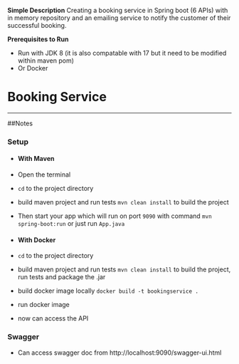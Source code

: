 **Simple Description**
Creating a booking service in Spring boot (6 APIs) with in memory repository
and an emailing service to notify the customer of their successful booking.

**Prerequisites to Run**

- Run with JDK 8 (it is also compatable with 17 but it need to be modified within maven pom)
- Or Docker

# Booking Service
---
##Notes

### Setup

- #### With Maven
- Open the terminal
- `cd` to the project directory
- build maven project and run tests `mvn clean install` to build the project
- Then start your app which will run on port `9090` with command `mvn spring-boot:run` or just run `App.java`

- #### With Docker
- `cd` to the project directory
- build maven project and run tests `mvn clean install` to build the project, run tests and package the .jar
- build docker image locally `docker build -t bookingservice .`
- run docker image
- now can access the API

### Swagger

- Can access swagger doc from http://localhost:9090/swagger-ui.html

